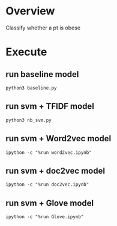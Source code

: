 # Overview
Classify whether a pt is obese
# Execute
## run baseline model
	python3 baseline.py
## run svm + TFIDF model
	python3 nb_svm.py
## run svm + Word2vec model
	ipython -c "%run word2vec.ipynb"
## run svm + doc2vec model
	ipython -c "%run doc2vec.ipynb"
## run svm + Glove model
	ipython -c "%run Glove.ipynb"
			
